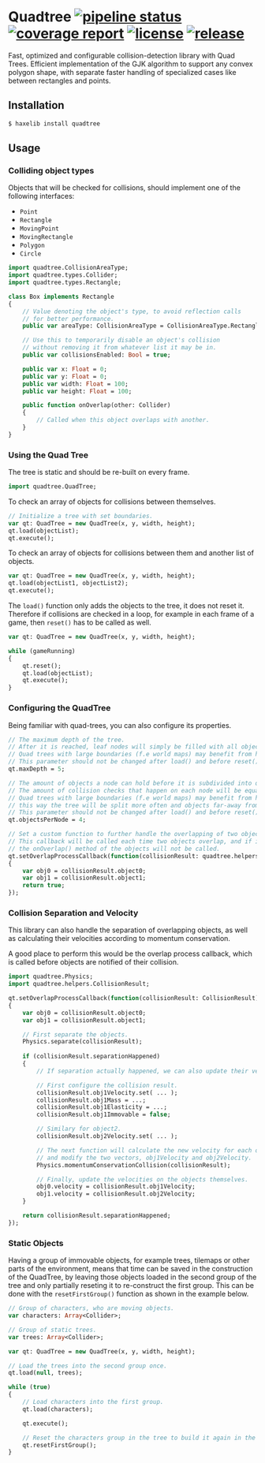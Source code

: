 Quadtree
[![pipeline status](https://gitlab.com/haath/quadtree/badges/master/pipeline.svg)](https://gitlab.com/haath/quadtree/pipelines/latest)
[![coverage report](https://gitlab.com/haath/quadtree/badges/master/coverage.svg)](https://gitlab.com/haath/quadtree/pipelines/latest)
[![license](https://img.shields.io/badge/license-MIT-blue.svg?style=flat)](https://gitlab.com/haath/quadtree/blob/master/LICENSE)
[![release](https://img.shields.io/badge/release-haxelib-informational)](https://lib.haxe.org/p/quadtree/)
====================


Fast, optimized and configurable collision-detection library with Quad Trees.
Efficient implementation of the GJK algorithm to support any convex polygon shape, with separate faster handling of specialized cases like between rectangles and points.


## Installation

```bash
$ haxelib install quadtree
```


## Usage

### Colliding object types

Objects that will be checked for collisions, should implement one of the following interfaces:

- `Point`
- `Rectangle`
- `MovingPoint`
- `MovingRectangle`
- `Polygon`
- `Circle`

```haxe
import quadtree.CollisionAreaType;
import quadtree.types.Collider;
import quadtree.types.Rectangle;

class Box implements Rectangle
{
    // Value denoting the object's type, to avoid reflection calls
    // for better performance.
    public var areaType: CollisionAreaType = CollisionAreaType.Rectangle;

    // Use this to temporarily disable an object's collision 
    // without removing it from whatever list it may be in.
    public var collisionsEnabled: Bool = true;

    public var x: Float = 0;
    public var y: Float = 0;
    public var width: Float = 100;
    public var height: Float = 100;

    public function onOverlap(other: Collider)
    {
        // Called when this object overlaps with another.
    }
}
```


### Using the Quad Tree

The tree is static and should be re-built on every frame.

```haxe
import quadtree.QuadTree;
```

To check an array of objects for collisions between themselves.

```haxe
// Initialize a tree with set boundaries.
var qt: QuadTree = new QuadTree(x, y, width, height);
qt.load(objectList);
qt.execute();
```

To check an array of objects for collisions between them and another list of objects.

```haxe
var qt: QuadTree = new QuadTree(x, y, width, height);
qt.load(objectList1, objectList2);
qt.execute();
```

The `load()` function only adds the objects to the tree, it does not reset it.
Therefore if collisions are checked in a loop, for example in each frame of a game, then `reset()` has to be called as well.

```haxe
var qt: QuadTree = new QuadTree(x, y, width, height);

while (gameRunning)
{
    qt.reset();
    qt.load(objectList);
    qt.execute();
}
```


### Configuring the QuadTree

Being familiar with quad-trees, you can also configure its properties.

```haxe
// The maximum depth of the tree.
// After it is reached, leaf nodes will simply be filled with all objects added to them.
// Quad trees with large boundaries (f.e world maps) may benefit from having a bigger maxDepth.
// This parameter should not be changed after load() and before reset().
qt.maxDepth = 5;

// The amount of objects a node can hold before it is subdivided into quadrants.
// The amount of collision checks that happen on each node will be equal to this number squared.
// Quad trees with large boundaries (f.e world maps) may benefit from having less objects per node,
// this way the tree will be split more often and objects far-away from each other won't be checked against each other as much.
// This parameter should not be changed after load() and before reset().
qt.objectsPerNode = 4;

// Set a custom function to further handle the overlapping of two objects.
// This callback will be called each time two objects overlap, and if it returns false
// the onOverlap() method of the objects will not be called.
qt.setOverlapProcessCallback(function(collisionResult: quadtree.helpers.CollisionResult)
{
    var obj0 = collisionResult.object0;
    var obj1 = collisionResult.object1;
    return true;
});
```


### Collision Separation and Velocity

This library can also handle the separation of overlapping objects,
as well as calculating their velocities according to momentum conservation.

A good place to perform this would be the overlap process callback,
which is called before objects are notified of their collision.

```haxe
import quadtree.Physics;
import quadtree.helpers.CollisionResult;

qt.setOverlapProcessCallback(function(collisionResult: CollisionResult)
{
    var obj0 = collisionResult.object0;
    var obj1 = collisionResult.object1;

    // First separate the objects.
    Physics.separate(collisionResult);
    
    if (collisionResult.separationHappened)
    {
        // If separation actually happened, we can also update their velocities.

        // First configure the collision result.
        collisionResult.obj1Velocity.set( ... );
        collisionResult.obj1Mass = ...;
        collisionResult.obj1Elasticity = ...;
        collisionResult.obj1Immovable = false;

        // Similary for object2.
        collisionResult.obj2Velocity.set( ... );

        // The next function will calculate the new velocity for each object,
        // and modify the two vectors, obj1Velocity and obj2Velocity.
        Physics.momentumConservationCollision(collisionResult);

        // Finally, update the velocities on the objects themselves.
        obj0.velocity = collisionResult.obj1Velocity;
        obj1.velocity = collisionResult.obj2Velocity;
    }

    return collisionResult.separationHappened;
});
```


### Static Objects

Having a group of immovable objects, for example trees, tilemaps or other parts of the environment, 
means that time can be saved in the construction of the QuadTree, by leaving those objects loaded
in the second group of the tree and only partially reseting it to re-construct the first group.
This can be done with the `resetFirstGroup()` function as shown in the example below.

```haxe
// Group of characters, who are moving objects.
var characters: Array<Collider>;

// Group of static trees.
var trees: Array<Collider>;

var qt: QuadTree = new QuadTree(x, y, width, height);

// Load the trees into the second group once.
qt.load(null, trees);

while (true)
{
    // Load characters into the first group.
    qt.load(characters);

    qt.execute();

    // Reset the characters group in the tree to build it again in the next cycle.
    qt.resetFirstGroup();
}

```

